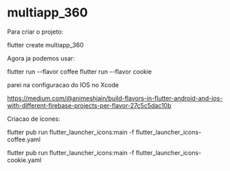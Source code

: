 # multiapp_360

Para criar o projeto:

flutter create multiapp_360

Agora ja podemos usar:

flutter run --flavor coffee
flutter run --flavor cookie

parei na configuracao do IOS no Xcode

https://medium.com/@animeshjain/build-flavors-in-flutter-android-and-ios-with-different-firebase-projects-per-flavor-27c5c5dac10b


Criacao de icones:

flutter pub run flutter_launcher_icons:main -f flutter_launcher_icons-coffee.yaml   

flutter pub run flutter_launcher_icons:main -f flutter_launcher_icons-cookie.yaml